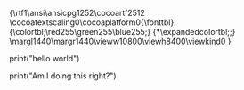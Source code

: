 {\rtf1\ansi\ansicpg1252\cocoartf2512
\cocoatextscaling0\cocoaplatform0{\fonttbl}
{\colortbl;\red255\green255\blue255;}
{\*\expandedcolortbl;;}
\margl1440\margr1440\vieww10800\viewh8400\viewkind0
}


print("hello world")

print("Am I doing this right?")